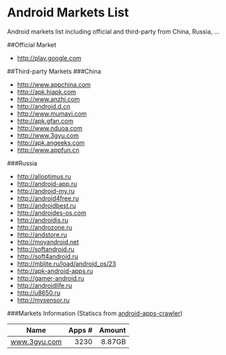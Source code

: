 Android Markets List
====================

Android markets list including official and third-party from China, Russia, ...

##Official Market
* http://play.google.com

##Third-party Markets
###China
* http://www.appchina.com
* http://apk.hiapk.com
* http://www.anzhi.com
* http://android.d.cn
* http://www.mumayi.com
* http://apk.gfan.com
* http://www.nduoa.com
* http://www.3gyu.com
* http://apk.angeeks.com
* http://www.appfun.cn

###Russia
* http://alloptimus.ru
* http://android-app.ru
* http://android-my.ru
* http://android4free.ru
* http://androidbest.ru
* http://androides-os.com
* http://androidis.ru
* http://androzone.ru
* http://andstore.ru
* http://moyandroid.net
* http://softandroid.ru
* http://soft4android.ru
* http://mblite.ru/load/android_os/23                         
* http://apk-android-apps.ru                        
* http://gamer-android.ru                        
* http://androidlife.ru                        
* http://u8650.ru                    
* http://mysensor.ru

###Markets Information (Statiscs from [android-apps-crawler](https://github.com/mssun/android-apps-crawler))

| Name | Apps # | Amount  |
| ------ | ------: | -----: |
|  www.3gyu.com  |  3230  |   8.87GB  |


<!-- |  Cell  |  Cell  |   $20  | -->

